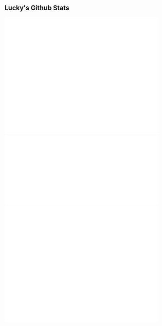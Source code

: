 ## Lucky's Github Stats
![Lucky Stats](https://raw.githubusercontent.com/perxenic-studios/.github/refs/heads/main/lucky-metrics.svg)
![Lucky Isocalendar](https://raw.githubusercontent.com/perxenic-studios/.github/refs/heads/main/lucky-isocalendar.svg)
![Lucky City](https://raw.githubusercontent.com/perxenic-studios/.github/refs/heads/main/lucky-city.svg)


